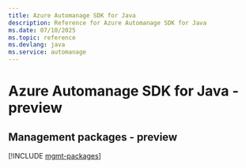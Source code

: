 ```yaml
---
title: Azure Automanage SDK for Java
description: Reference for Azure Automanage SDK for Java
ms.date: 07/10/2025
ms.topic: reference
ms.devlang: java
ms.service: automanage
---
```

# Azure Automanage SDK for Java - preview

## Management packages - preview
[!INCLUDE [mgmt-packages](automanage-mgmt-index.md)]